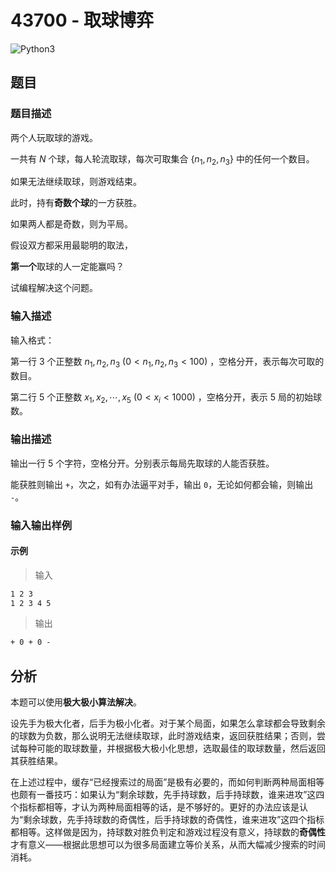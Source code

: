 # 43700 - 取球博弈

![Python3](https://img.shields.io/badge/Python3-AC-green)

## 题目

### 题目描述

两个人玩取球的游戏。

一共有 $N$ 个球，每人轮流取球，每次可取集合 $\{n_1,n_2,n_3\}$ 中的任何一个数目。

如果无法继续取球，则游戏结束。

此时，持有**奇数个球**的一方获胜。

如果两人都是奇数，则为平局。

假设双方都采用最聪明的取法，

**第一个**取球的人一定能赢吗？

试编程解决这个问题。

### 输入描述

输入格式：

第一行 3 个正整数 $n_1,n_2,n_3\ (0<n_1,n_2,n_3<100)$ ，空格分开，表示每次可取的数目。

第二行 5 个正整数 $x_1,x_2,\cdots,x_5\ (0<x_i<1000)$ ，空格分开，表示 5 局的初始球数。

### 输出描述

输出一行 5 个字符，空格分开。分别表示每局先取球的人能否获胜。

能获胜则输出 `+`，次之，如有办法逼平对手，输出 `0`，无论如何都会输，则输出 `-`。

### 输入输出样例

#### 示例

> 输入

```txt
1 2 3
1 2 3 4 5
```

> 输出

```txt
+ 0 + 0 -
```

## 分析

本题可以使用**极大极小算法解决**。

设先手为极大化者，后手为极小化者。对于某个局面，如果怎么拿球都会导致剩余的球数为负数，那么说明无法继续取球，此时游戏结束，返回获胜结果；否则，尝试每种可能的取球数量，并根据极大极小化思想，选取最佳的取球数量，然后返回其获胜结果。

在上述过程中，缓存“已经搜索过的局面”是极有必要的，而如何判断两种局面相等也颇有一番技巧：如果认为“剩余球数，先手持球数，后手持球数，谁来进攻”这四个指标都相等，才认为两种局面相等的话，是不够好的。更好的办法应该是认为“剩余球数，先手持球数的奇偶性，后手持球数的奇偶性，谁来进攻”这四个指标都相等。这样做是因为，持球数对胜负判定和游戏过程没有意义，持球数的**奇偶性**才有意义——根据此思想可以为很多局面建立等价关系，从而大幅减少搜索的时间消耗。
